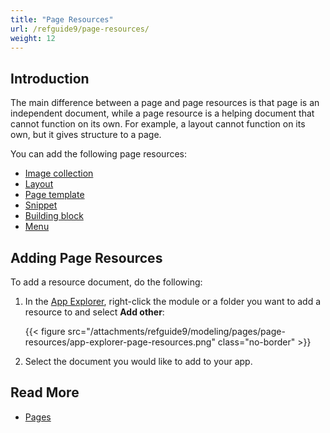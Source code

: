 ```yaml
---
title: "Page Resources"
url: /refguide9/page-resources/
weight: 12
---
```


## Introduction

The main difference between a page and page resources is that page is an independent document, while a page resource is a helping document that cannot function on its own. For example, a layout cannot function on its own, but it gives structure to a page. 

You can add the following page resources:

* [Image collection](/refguide9/image-collection/)
* [Layout](/refguide9/layout/)
* [Page template](/refguide9/page-templates/)
* [Snippet](/refguide9/snippet/)
* [Building block](/refguide9/building-block/) 
* [Menu](/refguide9/menu/)

## Adding Page Resources

To add a resource document, do the following:

1. In the [App Explorer](/refguide9/app-explorer/), right-click the module or a folder you want to add a resource to and select **Add other**:

    {{< figure src="/attachments/refguide9/modeling/pages/page-resources/app-explorer-page-resources.png" class="no-border" >}}

2. Select the document you would like to add to your app.

## Read More

* [Pages](/refguide9/pages/)
